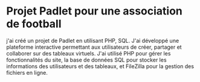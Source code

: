 # Projet Padlet pour une association de football
j'ai créé un projet de Padlet en utilisant PHP, SQL. J'ai développé une plateforme interactive permettant aux utilisateurs de créer, partager et collaborer sur des tableaux virtuels. J'ai utilisé PHP pour gérer les fonctionnalités du site, la base de données SQL pour stocker les informations des utilisateurs et des tableaux, et FileZilla pour la gestion des fichiers en ligne.
